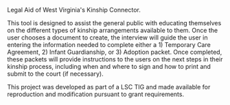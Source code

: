 Legal Aid of West Virginia's Kinship Connector.

This tool is designed to assist the general public with educating themselves on the different types of kinship arrangements available to them.  Once the user chooses a document to create, the interview will guide the user in entering the information needed to complete either a 1) Temporary Care Agreement, 2) Infant Guardianship, or 3) Adoption packet.  Once completed, these packets will provide instructions to the users on the next steps in their kinship process, including when and where to sign and how to print and submit to the court (if necessary).

This project was developed as part of a LSC TIG and made available for reproduction and modification pursuant to grant requirements.